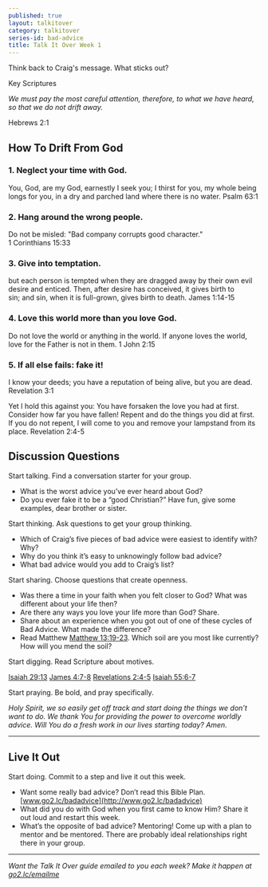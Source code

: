 ```yaml
---
published: true
layout: talkitover
category: talkitover
series-id: bad-advice
title: Talk It Over Week 1
---
```


<p class="lead">Think back to Craig's message. What sticks out?</p> 

Key Scriptures

_We must pay the most careful attention, therefore, to what we have heard, so that we do not drift away._ 

Hebrews 2:1

## How To Drift From God

### 1. Neglect your time with God.
You, God, are my God, earnestly I seek you; I thirst for you, my whole being longs for you, in a dry and parched land where there is no water. 
Psalm 63:1

### 2. Hang around the wrong people.
Do not be misled: "Bad company corrupts good character."  
1 Corinthians 15:33

### 3. Give into temptation.
but each person is tempted when they are dragged away by their own evil desire and enticed. Then, after desire has conceived, it gives birth to sin; and sin, when it is full-grown, gives birth to death. 
James 1:14-15

### 4. Love this world more than you love God.
Do not love the world or anything in the world. If anyone loves the world, love for the Father is not in them. 
1 John 2:15

### 5. If all else fails: fake it! 
I know your deeds; you have a reputation of being alive, but you are dead.
Revelation 3:1

Yet I hold this against you: You have forsaken the love you had at first.  Consider how far you have fallen! Repent and do the things you did at first. If you do not repent, I will come to you and remove your lampstand from its place.
Revelation 2:4-5


## Discussion Questions
<p class="lead">Start talking. Find a conversation starter for your group.</p> 

*	What is the worst advice you’ve ever heard about God?
*	Do you ever fake it to be a “good Christian?” Have fun, give some examples, dear brother or sister.

<p class="lead">Start thinking. Ask questions to get your group thinking.</p> 

*	Which of Craig’s five pieces of bad advice were easiest to identify with? Why? 
*	Why do you think it’s easy to unknowingly follow bad advice?
*	What bad advice would you add to Craig’s list?  
 
<p class="lead">Start sharing. Choose questions that create openness.</p> 

*	Was there a time in your faith when you felt closer to God? What was different about your life then?
*	Are there any ways you love your life more than God? Share.
*	Share about an experience when you got out of one of these cycles of Bad Advice. What made the difference?
* Read Matthew [Matthew 13:19-23](https://www.bible.com/bible/111/mat.13.19-23.niv). Which soil are you most like currently? How will you mend the soil? 

<p class="lead">Start digging. Read Scripture about motives.</p> 

[Isaiah 29:13](https://www.bible.com/bible/111/isa.29.13.niv) [James 4:7-8](https://www.bible.com/bible/111/jam.4.7-8.niv) [Revelations 2:4-5](https://www.bible.com/bible/111/rev.2.4-5.niv) [Isaiah 55:6-7](https://www.bible.com/bible/111/isa.55.6-7.niv)

<p class="lead">Start praying. Be bold, and pray specifically.</p> 

_Holy Spirit, we so easily get off track and start doing the things we don’t want to do. We thank You for providing the power to overcome worldly advice. Will You do a fresh work in our lives starting today? Amen._

* * *

## Live It Out
<p class="lead">Start doing. Commit to a step and live it out this week.</p>

*	Want some really bad advice? Don’t read this Bible Plan. [www.go2.lc/badadvice](http://www.go2.lc/badadvice)
* What did you do with God when you first came to know Him? Share it out loud and restart this week.
* What’s the opposite of bad advice? Mentoring! Come up with a plan to mentor and be mentored. There are probably ideal relationships right there in your group.

* * *

_Want the Talk It Over guide emailed to you each week? Make it happen at [go2.lc/emailme](http://info.life.church/talkitover)_
